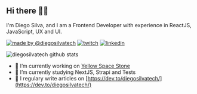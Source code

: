## Hi there 🧔🏾

I'm Diego Silva, and I am a Frontend Developer with experience in ReactJS, JavaScript, UX and UI.

[![made by @diegosilvatech](https://img.shields.io/badge/made%20by-Diego%20Silva-ED145B?style=for-the-badge)](https://linktr.ee/diegosilvatech)
[![twitch](https://img.shields.io/badge/twitch-@diegosilvatech-6441a5?style=for-the-badge&logo=twitch)](https://www.twitch.tv/diegosilvatech)
[![linkedin](https://img.shields.io/badge/linkedin-@diegosilvatech-0e76a8?style=for-the-badge&logo=linkedin)](https://linkedin.com/in/diegosilvatech)

![diegosilvatech github stats](https://github-readme-stats.vercel.app/api?username=diegosilvatech&count_private=true&hide=issues,contribs&show_icons=true&title_color=ED145B&icon_color=ED145B&text_color=000000&bg_color=171717)

- 🔭 I’m currently working on [Yellow Space Stone](https://www.linkedin.com/company/yellowspacestone/)
- 🌱 I’m currently studying NextJS, Strapi and Tests
- 📝 I regulary write articles on [https://dev.to/diegosilvatech/](https://dev.to/diegosilvatech/)
